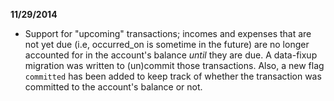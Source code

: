 **11/29/2014**

- Support for "upcoming" transactions; incomes and expenses that are not yet due (i.e, occurred_on is sometime in the future) are no longer accounted for in the account's balance *until* they are due. A data-fixup migration was written to (un)commit those transactions. Also, a new flag `committed` has been added to keep track of whether the transaction was committed to the account's balance or not.